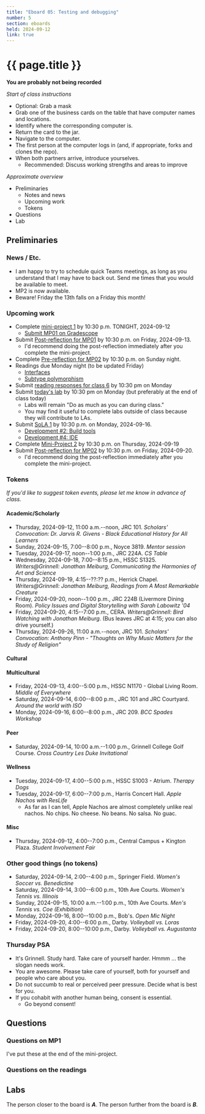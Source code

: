 ```yaml
---
title: "Eboard 05: Testing and debugging"
number: 5
section: eboards
held: 2024-09-12
link: true
---
```

# {{ page.title }}

**You are probably not being recorded** 

_Start of class instructions_

* Optional: Grab a mask
* Grab one of the business cards on the table that have computer names 
  and locations.
* Identify where the corresponding computer is.
* Return the card to the jar.
* Navigate to the computer.
* The first person at the computer logs in (and, if appropriate, forks
  and clones the repo).
* When both partners arrive, introduce yourselves.
    * Recommended: Discuss working strengths and areas to improve

_Approximate overview_

* Preliminaries
    * Notes and news
    * Upcoming work
    * Tokens
* Questions
* Lab

Preliminaries
-------------

### News / Etc.

* I am happy to try to schedule quick Teams meetings, as long as you
  understand that I may have to back out. Send me times that you would
  be available to meet.
* MP2 is now available.
* Beware! Friday the 13th falls on a Friday this month!

### Upcoming work

* Complete [mini-project 1](../mps/mp01) by 10:30 p.m. TONIGHT, 2024-09-12
    * [Submit MP01 on Gradescope](https://www.gradescope.com/courses/818402/assignments/4927662)
* Submit [Post-reflection for MP01](https://www.gradescope.com/courses/818402/assignments/4899624) by 10:30 p.m. on Friday, 2024-09-13.
    * I'd recommend doing the post-reflection immediately after you
       complete the mini-project.
* Complete [Pre-reflection for MP02](https://www.gradescope.com/courses/818402/assignments/4942358) by 10:30 p.m. on Sunday night.
* Readings due Monday night (to be updated Friday)
    * [Interfaces](../readings/interfaces)
    * [Subtype polymorphism](../readings/subtype-polymorphism)
* Submit [reading responses for class 6](https://www.gradescope.com/courses/818402/assignments/4942346) by 10:30 pm on Monday
* Submit [today's lab](https://www.gradescope.com/courses/818402/assignments/4942319) by 10:30 pm on Monday (but preferably at the end of class today)
    * Labs will remain "Do as much as you can during class."
    * You may find it useful to complete labs outside of class because
      they will contribute to LAs.
* Submit [SoLA 1](../los/sola01) by 10:30 p.m. on Monday, 2024-09-16.
    * [Development #2: Build tools](https://www.gradescope.com/courses/818402/assignments/4927811)
    * [Development #4: IDE](https://www.gradescope.com/courses/818402/assignments/4927696)
* Complete [Mini-Project 2](../mps/mp02) by 10:30 p.m. on Thursday, 2024-09-19
* Submit [Post-reflection for MP02](https://www.gradescope.com/courses/818402/assignments/4943647) by 10:30 p.m. on Friday, 2024-09-20.
    * I'd recommend doing the post-reflection immediately after you
      complete the mini-project.

### Tokens

_If you'd like to suggest token events, please let me know in advance of 
class._

#### Academic/Scholarly

* Thursday, 2024-09-12, 11:00 a.m.--noon, JRC 101.
  _Scholars’ Convocation:
   Dr. Jarvis R. Givens - 
   Black Educational History for All Learners_
* Sunday, 2024-09-15, 7:00--8:00 p.m., Noyce 3819.
  _Mentor session_
* Tuesday, 2024-09-17, noon--1:00 p.m., JRC 224A.
  _CS Table_
* Wednesday, 2024-09-18, 7:00--8:15 p.m., HSSC S1325.
  _Writers@Grinnell: 
  Jonathan Meiburg, Communicating the Harmonies of Art and Science_
* Thursday, 2024-09-19, 4:15--??:?? p.m., Herrick Chapel.
  _Writers@Grinnell:
  Jonathan Meiburg, Readings from A Most Remarkable Creature_
* Friday, 2024-09-20, noon--1:00 p.m., JRC 224B (Livermore Dining Room).
  _Policy Issues and Digital Storytelling with Sarah Labowitz '04_
* Friday, 2024-09-20, 4:15--7:00 p.m., CERA.
  _Writers@Grinnell: Bird Watching with Jonathan Meiburg_.
  (Bus leaves JRC at 4:15; you can also drive yourself.)
* Thursday, 2024-09-26, 11:00 a.m.--noon, JRC 101.
  _Scholars' Convocation: 
  Anthony Pinn - "Thoughts on Why Music Matters for the Study of Religion"_

#### Cultural

#### Multicultural

* Friday, 2024-09-13, 4:00--5:00 p.m., HSSC N1170 - Global Living Room.
  _Middle of Everywhere_
* Saturday, 2024-09-14, 6:00--8:00 p.m., JRC 101 and JRC Courtyard.
  _Around the world with ISO_
* Monday, 2024-09-16, 6:00--8:00 p.m., JRC 209.
  _BCC Spades Workshop_

#### Peer

* Saturday, 2024-09-14, 10:00 a.m.--1:00 p.m., Grinnell College Golf Course.
  _Cross Country Les Duke Invitational_

#### Wellness

* Tuesday, 2024-09-17, 4:00--5:00 p.m., HSSC S1003 - Atrium.
  _Therapy Dogs_
* Tuesday, 2024-09-17, 6:00--7:00 p.m., Harris Concert Hall.
  _Apple Nachos with ResLife_
    * As far as I can tell, Apple Nachos are almost completely unlike
      real nachos.  No chips. No cheese. No beans. No salsa. No guac.

#### Misc

* Thursday, 2024-09-12, 4:00--7:00 p.m., Central Campus + Kington Plaza.
  _Student Involvement Fair_

### Other good things (no tokens)

* Saturday, 2024-09-14, 2:00--4:00 p.m., Springer Field.
  _Women's Soccer vs. Benedictine_
* Saturday, 2024-09-14, 3:00--6:00 p.m., 10th Ave Courts.
  _Women's Tennis vs. Illinois_
* Sunday, 2024-09-15, 10:00 a.m.--1:00 p.m., 10th Ave Courts.
  _Men's Tennis vs. Coe (Exhibition)_
* Monday, 2024-09-16, 8:00--10:00 p.m., Bob's.
  _Open Mic Night_
* Friday, 2024-09-20, 4:00--6:00 p.m., Darby.
  _Volleyball vs. Loras_
* Friday, 2024-09-20, 8:00--10:00 p.m., Darby.
  _Volleyball vs. Augustanta_ 

### Thursday PSA

* It's Grinnell. Study hard. Take care of yourself harder. Hmmm ... the
  slogan needs work.
* You are awesome. Please take care of yourself, both for yourself and
  people who care about you.
* Do not succumb to real or perceived peer pressure. Decide what is best
  for you.
* If you cohabit with another human being, consent is essential.
    * Go beyond consent!

Questions
---------

### Questions on MP1

I've put these at the end of the mini-project.

### Questions on the readings

Labs
----

The person closer to the board is **_A_**. The person further from the board
is **_B_**.
